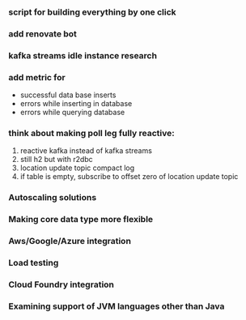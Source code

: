 ### script for building everything by one click
### add renovate bot
### kafka streams idle instance research
### add metric for 
 - successful data base inserts
 - errors while inserting in database
 - errors while querying database
 
### think about making poll leg fully reactive:
 1. reactive kafka instead of kafka streams
 2. still h2 but with r2dbc
 3. location update topic compact log
 4. if table is empty, subscribe to offset zero of location update topic

### Autoscaling solutions
### Making core data type more flexible
### Aws/Google/Azure integration
### Load testing
### Cloud Foundry integration
### Examining support of JVM languages other than Java

